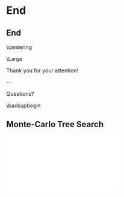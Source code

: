 # End

## End

\centering

\Large

Thank you for your attention!

--

Questions?

\backupbegin

## Monte-Carlo Tree Search

![](./media/pomdp-solvers/mcts-general.pdf)
